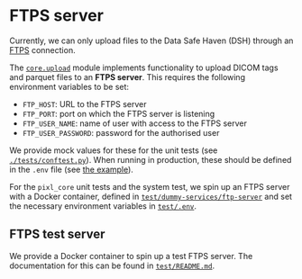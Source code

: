 # FTPS server

Currently, we can only upload files to the Data Safe Haven (DSH) through an
[FTPS](https://en.wikipedia.org/wiki/FTPS) connection.

The [`core.upload`](../../pixl_core/src/core/upload.py) module implements functionality to upload
DICOM tags and parquet files to an **FTPS server**. This requires the following environment
variables to be set:

- `FTP_HOST`: URL to the FTPS server
- `FTP_PORT`: port on which the FTPS server is listening
- `FTP_USER_NAME`: name of user with access to the FTPS server
- `FTP_USER_PASSWORD`: password for the authorised user

We provide mock values for these for the unit tests (see
[`./tests/conftest.py`](./tests/conftest.py)). When running in production, these should be defined
in the `.env` file (see [the example](../.env.sample)).

For the `pixl_core` unit tests and the system test, we spin up an FTPS server with a Docker
container, defined in [`test/dummy-services/ftp-server`](../../test/dummy-services/ftp-server/) and
set the necessary environment variables in [`test/.env`](../../test/.env).

## FTPS test server

We provide a Docker container to spin up a test FTPS server. The documentation for this can be found
in [`test/README.md`](../../test/README.md).
